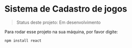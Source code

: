 <h1>Sistema de Cadastro de jogos</h1>

> Status deste projeto: Em desenvolvimento

Para rodar esse projeto na sua máquina, por favor digite:

```
npm install react
```
